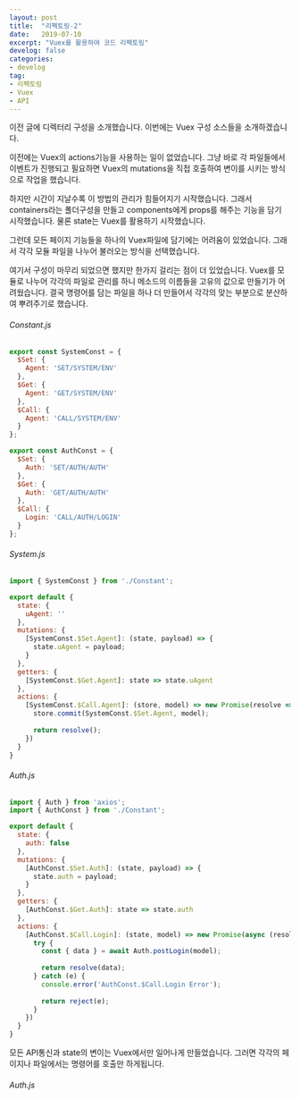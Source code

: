 ```yaml
---
layout: post
title:  "리펙토링-2"
date:   2019-07-10
excerpt: "Vuex를 활용하여 코드 리펙토링"
develog: false
categories:
- develog
tag:
- 리펙토링
- Vuex
- API
---
```


이전 글에 디렉터리 구성을 소개했습니다. 이번에는 Vuex 구성 소스들을 소개하겠습니다.

이전에는 Vuex의 actions기능을 사용하는 일이 없었습니다. 그냥 바로 각 파일들에서 이벤트가 진행되고 필요하면 Vuex의 mutations을 직접 호출하여 변이를 시키는 방식으로 작업을 했습니다.

하지만 시간이 지날수록 이 방법의 관리가 힘들어지기 시작했습니다. 그래서 containers라는 폴더구성을 만들고 components에게 props를 해주는 기능을 담기 시작했습니다. 물론 state는 Vuex를 활용하기 시작했습니다.

그런데 모든 페이지 기능들을 하나의 Vuex파일에 담기에는 어려움이 있었습니다. 그래서 각각 모듈 파일을 나누어 불러오는 방식을 선택했습니다.

여기서 구성이 마무리 되었으면 했지만 한가지 걸리는 점이 더 있었습니다. Vuex를 모듈로 나누어 각각의 파일로 관리를 하니 메소드의 이름들을 고유의 값으로 만들기가 어려웠습니다. 결국 명령어를 담는 파일을 하나 더 만들어서 각각의 맞는 부분으로 분산하여 뿌려주기로 했습니다.

###### Constant.js
```javascript
export const SystemConst = {
  $Set: {
    Agent: 'SET/SYSTEM/ENV'
  },
  $Get: {
    Agent: 'GET/SYSTEM/ENV'
  },
  $Call: {
    Agent: 'CALL/SYSTEM/ENV'
  }
};

export const AuthConst = {
  $Set: {
    Auth: 'SET/AUTH/AUTH'
  },
  $Get: {
    Auth: 'GET/AUTH/AUTH'
  },
  $Call: {
    Login: 'CALL/AUTH/LOGIN'
  }
};
```

###### System.js
```javascript
import { SystemConst } from './Constant';

export default {
  state: {
    uAgent: ''
  },
  mutations: {
    [SystemConst.$Set.Agent]: (state, payload) => {
      state.uAgent = payload;
    }
  },
  getters: {
    [SystemConst.$Get.Agent]: state => state.uAgent
  },
  actions: {
    [SystemConst.$Call.Agent]: (store, model) => new Promise(resolve => {
      store.commit(SystemConst.$Set.Agent, model);
      
      return resolve();
    })
  }
}
```

###### Auth.js
```javascript
import { Auth } from 'axios';
import { AuthConst } from './Constant';

export default {
  state: {
    auth: false
  },
  mutations: {
    [AuthConst.$Set.Auth]: (state, payload) => {
      state.auth = payload;
    }
  },
  getters: {
    [AuthConst.$Get.Auth]: state => state.auth
  },
  actions: {
    [AuthConst.$Call.Login]: (state, model) => new Promise(async (resolve, reject) => {
      try {
        const { data } = await Auth.postLogin(model);
        
        return resolve(data);
      } catch (e) {
        console.error('AuthConst.$Call.Login Error');
        
        return reject(e);
      }
    })
  }
}
```

모든 API통신과 state의 변이는 Vuex에서만 일어나게 만들었습니다. 그러면 각각의 페이지나 파일에서는 명령어를 호출만 하게됩니다.

###### Auth.js
```vue

```
